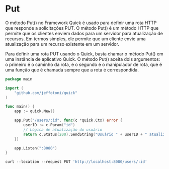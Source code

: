 # Put

O método Put() no Framework Quick é usado para definir uma rota HTTP que responde a solicitações PUT. O método Put() é um método HTTP que permite que os clientes enviem dados para um servidor para atualização de recursos. Em termos simples, ele permite que um cliente envie uma atualização para um recurso existente em um servidor.

Para definir uma rota PUT usando o Quick, basta chamar o método Put() em uma instância de aplicativo Quick. O método Put() aceita dois argumentos: o primeiro é o caminho da rota, e o segundo é o manipulador de rota, que é uma função que é chamada sempre que a rota é correspondida.

```go
package main

import (
	"github.com/jeffotoni/quick"
)

func main() {
	app := quick.New()

	app.Put("/users/:id", func(c *quick.Ctx) error {
		userID := c.Param("id")
		// Lógica de atualização do usuário
		return c.Status(200).SendString("Usuário " + userID + " atualizado com sucesso!")
	})

	app.Listen(":8080")
}
```
```go
curl --location --request PUT 'http://localhost:8080/users/:id'
```

